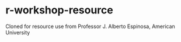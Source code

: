 # r-workshop-resource

Cloned for resource use from Professor J. Alberto Espinosa, American University